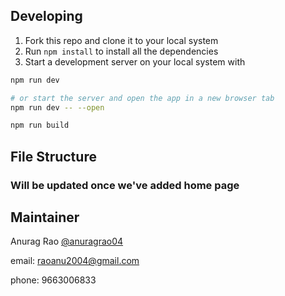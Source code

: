 ## Developing
1. Fork this repo and clone it to your local system
2. Run `npm install` to install all the dependencies
3. Start a development server on your local system with

```bash
npm run dev

# or start the server and open the app in a new browser tab
npm run dev -- --open
```


```bash
npm run build
```

## File Structure

### Will be updated once we've added home page

## Maintainer

Anurag Rao [@anuragrao04](https://github.com/anuragrao04)

email: [raoanu2004@gmail.com](mailto:raoanu2004@gmail.com)

phone: 9663006833
